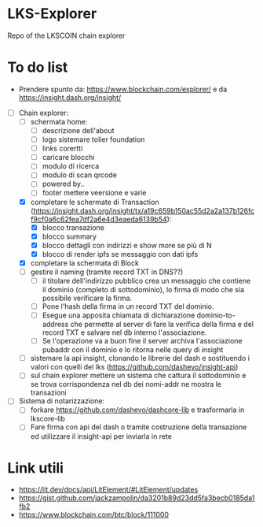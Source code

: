 # LKS-Explorer
Repo of the LKSCOIN chain explorer

# To do list

* Prendere spunto da: https://www.blockchain.com/explorer/ e da https://insight.dash.org/insight/
* [ ] Chain explorer:
   * [ ] schermata home:
      * [ ] descrizione dell'about
      * [ ] logo sistemare tolier foundation
      * [ ] links corertti
      * [ ] caricare blocchi
      * [ ] modulo di ricerca
      * [ ] modulo di scan qrcode
      * [ ] powered by..
      * [ ] footer mettere veersione e varie
   * [x] completare le schermate di Transaction (https://insight.dash.org/insight/tx/a19c659b150ac55d2a2a137b126fcf9cf0a6c62fea7df2a6e4d3eaeda6139b54):
      * [x] blocco transazione
      * [x] blocco summary
      * [x] blocco dettagli con indirizzi e show more se più di N
      * [x] blocco di render ipfs se messaggio con dati ipfs       
   * [x] completare la schermata di Block
   * [ ] gestire il naming (tramite record TXT in DNS??)
        * [ ] il titolare dell'indirizzo pubblico crea un messaggio che contiene il dominio (completo di sottodominio), lo firma di modo che sia possibile verificare la firma. 
        * [ ] Pone l'hash della firma in un record TXT del dominio. 
        * [ ] Esegue una apposita chiamata di dichiarazione dominio-to-address che permette al server di fare la verifica della firma e del record TXT e salvare nel db interno l'associazione. 
        * [ ] Se l'operazione va a buon fine il server archiva l'associazione pubaddr con il dominio e lo ritorna nelle query di insight
    * [ ] sistemare la api insight, clonando le librerie del dash e sostituendo i valori con quelli del lks (https://github.com/dashevo/insight-api)
    * [ ] sul chain explorer mettere un sistema che cattura il sottodominio e se trova corrispondenza nel db dei nomi-addr ne mostra le transazioni
* [ ] Sistema di notarizzazione: 
   * [ ] forkare https://github.com/dashevo/dashcore-lib e trasformarla in lkscore-lib
   * [ ] Fare firma con api del dash o tramite costruzione della transazione ed utilizzare il insight-api per inviarla in rete

# Link utili

* https://lit.dev/docs/api/LitElement/#LitElement/updates
* https://gist.github.com/jackzampolin/da3201b89d23dd5fa3becb0185da1fb2
* https://www.blockchain.com/btc/block/111000
